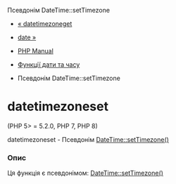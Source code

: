 Псевдонім DateTime::setTimezone

-   [« datetimezoneget](function.date-timezone-get.html)
    
-   [date »](function.date.md)
    
-   [PHP Manual](index.md)
    
-   [Функції дати та часу](ref.datetime.md)
    
-   Псевдонім DateTime::setTimezone
    

# datetimezoneset

(PHP 5> = 5.2.0, PHP 7, PHP 8)

datetimezoneset - Псевдонім [DateTime::setTimezone()](datetime.settimezone.md)

### Опис

Ця функція є псевдонімом: [DateTime::setTimezone()](datetime.settimezone.md)